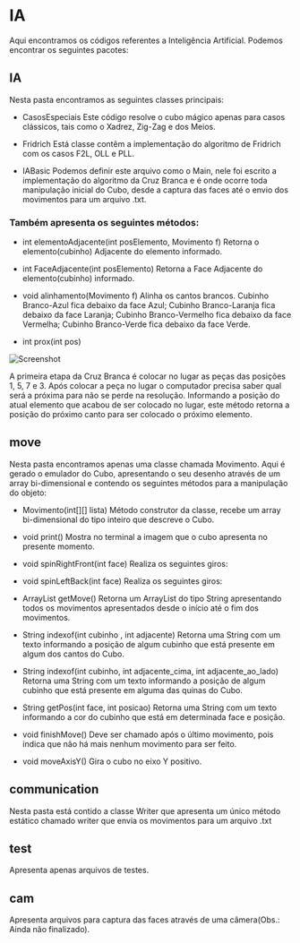 # IA 

Aqui encontramos os códigos referentes a Inteligência Artificial. Podemos encontrar os seguintes pacotes:

## IA
Nesta pasta encontramos as seguintes classes principais:

- CasosEspeciais
Este código resolve o cubo mágico apenas para casos clássicos, tais como o Xadrez, Zig-Zag e dos Meios.

- Fridrich
Está classe contêm a implementação do algoritmo de Fridrich com os casos F2L, OLL e PLL.

- IABasic
Podemos definir este arquivo como o Main, nele foi escrito a implementação do algoritmo da Cruz Branca e é onde ocorre toda manipulação inicial do Cubo, desde a captura das faces até o envio dos movimentos para um arquivo .txt.

### Também apresenta os seguintes métodos:

- int elementoAdjacente(int posElemento, Movimento f)
Retorna o elemento(cubinho) Adjacente do elemento informado.

- int FaceAdjacente(int posElemento)
Retorna a Face Adjacente do elemento(cubinho) informado.

- void alinhamento(Movimento f)
Alinha os cantos brancos. Cubinho Branco-Azul fica debaixo da face Azul; Cubinho Branco-Laranja fica debaixo da face Laranja; Cubinho Branco-Vermelho fica debaixo da face Vermelha; Cubinho Branco-Verde fica debaixo da face Verde.

- int prox(int pos)

![Screenshot](/home/felipe/Documentos/THECUBE/Robot_Rubiks/IA/imgs/prox.jpeg)

A primeira etapa da Cruz Branca é colocar no lugar as peças das posições 1, 5, 7 e 3. Após colocar a peça no lugar o computador precisa saber qual será a próxima para não se perde na resolução. Informando a posição do atual elemento que acabou de ser colocado no lugar, este método retorna a posição do próximo canto para ser colocado o próximo elemento. 

## move
Nesta pasta encontramos apenas uma classe chamada Movimento. Aqui é gerado o emulador do Cubo, apresentando o seu desenho através de um array bi-dimensional e contendo os seguintes métodos para a manipulação do objeto:

- Movimento(int[][] lista)
Método construtor da classe, recebe um array bi-dimensional do tipo inteiro que descreve o Cubo.

- void print()
Mostra no terminal a imagem que o cubo apresenta no presente momento.

- void spinRightFront(int face)
Realiza os seguintes giros:

- void spinLeftBack(int face)
Realiza os seguintes giros:

- ArrayList<String> getMove()
Retorna um ArrayList do tipo String apresentando todos os movimentos apresentados desde o início até o fim dos movimentos.

- String indexof(int cubinho , int adjacente)
Retorna uma String com um texto informando a posição de algum cubinho que está presente em algum dos cantos do Cubo.

- String indexof(int cubinho, int adjacente_cima, int adjacente_ao_lado)
Retorna uma String com um texto informando a posição de algum cubinho que está presente em alguma das quinas do Cubo.

- String getPos(int face, int posicao)
Retorna uma String com um texto informando a cor do cubinho que está em determinada face e posição.

- void finishMove()
Deve ser chamado após o último movimento, pois indica que não há mais nenhum movimento para ser feito.

- void moveAxisY()
Gira o cubo no eixo Y positivo. 

## communication
Nesta pasta está contido a classe Writer que apresenta um único método estático chamado writer que envia os movimentos para um arquivo .txt

## test
Apresenta apenas arquivos de testes.

## cam
Apresenta arquivos para captura das faces através de uma câmera(Obs.: Ainda não finalizado).